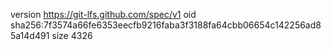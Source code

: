 version https://git-lfs.github.com/spec/v1
oid sha256:7f3574a66fe6353eecfb9216faba3f3188fa64cbb06654c142256ad85a14d491
size 4326
